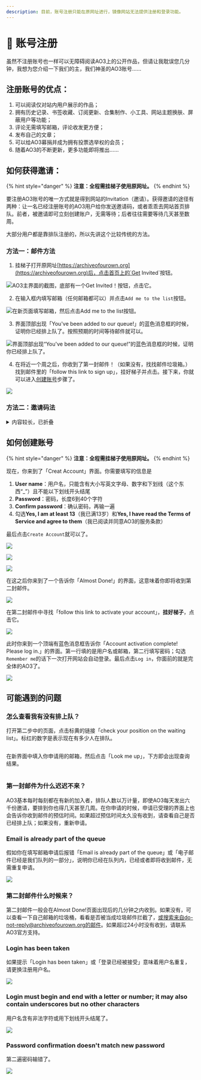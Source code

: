 ```yaml
---
description: 目前，账号注册只能在原网址进行，镜像网站无法提供注册和登录功能。
---
```


# 🔮 账号注册

虽然不注册账号也一样可以无障碍阅读AO3上的公开作品，但请让我耽误您几分钟，我想为您介绍一下我们的主，我们神圣的AO3账号……

## **注册账号的优点：**

1. 可以阅读仅对站内用户展示的作品；
2. 拥有历史记录、书签收藏、订阅更新、合集制作、小工具、网站主题换肤、屏蔽用户等功能；
3. 评论无需填写邮箱，评论收发更方便；
4. 发布自己的文章；
5. 可以给AO3募捐并成为拥有投票选举权的会员；
6. 随着AO3的不断更新，更多功能即将推出……

## **如何获得邀请：**

{% hint style="danger" %}
**注意：全程需挂梯子使用原网址。**
{% endhint %}

要注册AO3账号的唯一方式就是得到网站的Invitation（邀请）。获得邀请的途径有两种：让一名已经注册账号的AO3用户给你发送邀请码，或者乖乖去网站首页排队。前者，被邀请即可立刻创建账户，无需等待；后者往往需要等待几天甚至数周。

大部分用户都是靠排队注册的，所以先讲这个比较传统的方法。

### 方法一：邮件方法

1. 挂梯子打开原网址[https://archiveofourown.org](https://archiveofourown.org)后，点击首页上的`Get Invited`按钮。

![AO3主界面的截图，底部有一个Get Invited！按钮，点击它。](https://cdn.jsdelivr.net/gh/acidandsalt/ohsnap/site_1/step1.jpg)

2. 在输入框内填写邮箱（任何邮箱都可以）并点击`Add me to the list`按钮。

![在新页面填写邮箱，然后点击Add me to the list按钮。](https://cdn.jsdelivr.net/gh/acidandsalt/ohsnap/site_1/step2.jpg)

3. 界面顶部出现「You've been added to our queue!」的蓝色消息框的时候，证明你已经排上队了。按照预期的时间等待邮件就可以。

![界面顶部出现“You've been added to our queue!”的蓝色消息框的时候，证明你已经排上队了。](https://cdn.jsdelivr.net/gh/acidandsalt/ohsnap/site_1/step3.jpg)

4. 在将近一个周之后，你收到了第一封邮件！（如果没有，找找邮件垃圾箱。）找到邮件里的「follow this link to sign up」，挂好梯子并点击。接下来，你就可以进入[创建账号](zhang-hao-zhu-ce.md#ru-he-chuang-jian-zhang-hao)步骤了。

![](<.gitbook/assets/image (2) (1) (1).png>)



### 方法二：邀请码法

<details>

<summary>内容较长，已折叠</summary>

请注意：每个已注册用户拥有的邀请码数量是有限的，被使用过的邀请码即作废；另外，被邀请者在使用邀请码创建账号后，用户名和邮箱将对邀请者可见。

**邀请者需要做什么？**

1. 点开自己的个人主页（Dashboard），找到`Invitations`按钮并点击。

<img src=".gitbook/assets/image (6) (1) (2).png" alt="" data-size="original">

界面如图所示↓

![](<.gitbook/assets/image (1) (3).png>)

2. 向受邀者发送邀请码有三种方法。

**方法一：**&#x5728;Email address中填入被邀请者想要用来注册的邮箱，选择一个邀请码，然后点击`Send Invitation`。之后应该跳转到这个界面↓

![](.gitbook/assets/MTXX_MH20230313_113908201.jpg)

不久，被邀请者就应该收到一封邮件↓

![](<.gitbook/assets/image (36).png>)

请ta找到如图的「follow this link to sign up」，**挂好梯子**并点击。接下来的操作请参见「[如何创建账号](zhang-hao-zhu-ce.md#ru-he-chuang-jian-zhang-hao)」。

**方法二：**&#x5982;图，在Invite a friend界面选择`Manage Invitations`和`Unsent`。然后，复制`copy and use`这个超链接的网址（不是点开！是复制链接！）。

* 在Windows系统电脑上：右键该链接，然后选择「复制链接地址」
* 在MacOS系统电脑上：同时按下control键并点击链接，然后选择「复制链接」
* 在手机上：长按链接，然后选择「复制链接」

最后把链接发给你想邀请的人，请ta点开链接按照「[如何创建账号](zhang-hao-zhu-ce.md#ru-he-chuang-jian-zhang-hao)」操作即可（**别忘了挂梯子**）。

<img src=".gitbook/assets/image (40).png" alt="" data-size="original">

**方法三：**&#x76F4;接把邀请码那一长串字符复制并发送给被邀请者，请对方**挂好梯子**，在浏览器的地址栏输入「https://archiveofourown.org/signup/####」，并将「####」替换为邀请码字符串；替换完成后的链接会导向注册页面。接下来的操作参见「[如何创建账号](zhang-hao-zhu-ce.md#ru-he-chuang-jian-zhang-hao)」。

**如何查看自己的邀请码状态？**

在Invite a friend界面选择`Manage Invitations`，在Manage那一栏可以看见。

「Unsent」是未送出的，「Sent But Unused」是送出但未被认领的，「Used」就是已使用作废的。

</details>



## 如何创建账号

{% hint style="danger" %}
**注意：全程需挂梯子使用原网址。**
{% endhint %}

现在，你来到了「Creat Account」界面。你需要填写的信息是

1. **User name**：用户名，只能含有大小写英文字母、数字和下划线（这个东西“\_”）且不能以下划线开头结尾
2. **Password**：密码，长度6到40个字符
3. **Confirm password**：确认密码，再输一遍
4. 勾选**Yes, I am at least 13**（我已满13岁）和**Yes, I have read the Terms of Service and agree to them**（我已阅读并同意AO3的服务条款）

最后点击`Create Account`就可以了。

![](.gitbook/assets/MTXX_MH20230313_115645155.jpg)

![](<.gitbook/assets/image (7) (1).png>)

![](<.gitbook/assets/image (11).png>)

在这之后你来到了一个告诉你「Almost Done!」的界面，这意味着你即将收到第二封邮件。

![](.gitbook/assets/MTXX_MH20230316_085757484.jpg)

在第二封邮件中寻找「follow this link to activate your account」，**挂好梯子**，点击它。

![](.gitbook/assets/MTXX_MH20230316_090016400.jpg)

此时你来到一个顶端有蓝色消息框告诉你「Account activation complete! Please log in.」的界面。第一行填的是用户名或邮箱，第二行填写密码；勾选`Remember me`的话下一次打开网站会自动登录。最后点击`Log in`，你面前的就是完全体的AO3了。

![](.gitbook/assets/MTXX_MH20230316_091957776.jpg)



## 可能遇到的问题

### 怎么查看我有没有排上队？

打开第二步中的页面，点击标黄的链接「check your position on the waiting list」。标红的数字是表示现在有多少人在排队。

<figure><img src=".gitbook/assets/image (24) (2).png" alt=""><figcaption></figcaption></figure>

在新界面中填入你申请用的邮箱，然后点击「Look me up」，下方即会出现查询结果。

<figure><img src=".gitbook/assets/image (25) (1).png" alt=""><figcaption></figcaption></figure>

### 第一封邮件为什么迟迟不来？

AO3基本每时每刻都在有新的加入者，排队人数以万计量，即使AO3每天发出六千份邀请，要排到你也得几天甚至几周。在你申请的时候，申请已受理的界面上也会告诉你收到邮件的预估时间。如果超过预估时间太久没有收到，请查看自己是否已经排上队；如果没有，重新申请。

### Email is already part of the queue

假如你在填写邮箱申请后报错「Email is already part of the queue」或「电子邮件已经是我们队列的一部分」，说明你已经在队列内，已经或者即将收到邮件，无需重复申请。

![](.gitbook/assets/Screenshot_20230313_121218.jpg)

### 第二封邮件什么时候来？

第二封邮件一般会在Almost Done!页面出现后的几分钟之内收到。如果没有，可以查看一下自己邮箱的垃圾桶，看看是否被当成垃圾邮件拦截了，或搜索来自do-not-reply@archiveofourown.org的邮件。如果超过24小时没有收到，请联系AO3官方支持。

### Login has been taken

如果提示「Login has been taken」或「登录已经被接受」意味着用户名重复，请更换注册用户名。

![](.gitbook/assets/MTXX_MH20230316_084716448.jpg)

### Login must begin and end with a letter or number; it may also contain underscores but no other characters

用户名含有非法字符或用下划线开头结尾了。

![](.gitbook/assets/MTXX_MH20230316_085033452.jpg)

### Password confirmation doesn't match new password

第二遍密码输错了。

![](<.gitbook/assets/image (8) (3).png>)
